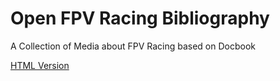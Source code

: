 # Open FPV Racing Bibliography

A Collection of Media about FPV Racing based on Docbook

[HTML Version](../blob/Setup/Open-FPV-Racing-Bibliography.html)